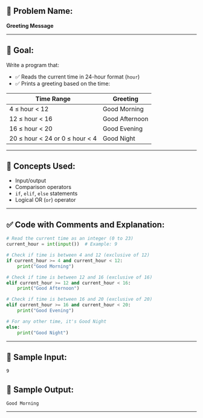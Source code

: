 ## 🧩 **Problem Name:**

**Greeting Message**

---

## 🎯 **Goal:**

Write a program that:

- ✅ Reads the current time in 24-hour format (`hour`)
- ✅ Prints a greeting based on the time:

| Time Range                     | Greeting       |
| ------------------------------ | -------------- |
| 4 ≤ hour < 12                  | Good Morning   |
| 12 ≤ hour < 16                 | Good Afternoon |
| 16 ≤ hour < 20                 | Good Evening   |
| 20 ≤ hour < 24 or 0 ≤ hour < 4 | Good Night     |

---

## 🧠 **Concepts Used:**

- Input/output
- Comparison operators
- `if`, `elif`, `else` statements
- Logical OR (`or`) operator

---

## ✅ **Code with Comments and Explanation:**

```python
# Read the current time as an integer (0 to 23)
current_hour = int(input())  # Example: 9

# Check if time is between 4 and 12 (exclusive of 12)
if current_hour >= 4 and current_hour < 12:
    print("Good Morning")

# Check if time is between 12 and 16 (exclusive of 16)
elif current_hour >= 12 and current_hour < 16:
    print("Good Afternoon")

# Check if time is between 16 and 20 (exclusive of 20)
elif current_hour >= 16 and current_hour < 20:
    print("Good Evening")

# For any other time, it's Good Night
else:
    print("Good Night")
```

---

## 🧪 **Sample Input:**

```
9
```

## 🧾 **Sample Output:**

```
Good Morning
```

---
